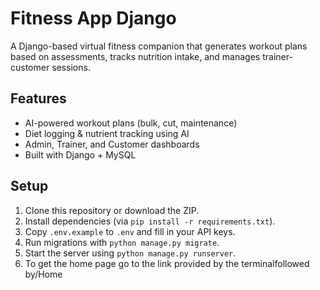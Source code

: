 # Fitness App Django

A Django-based virtual fitness companion that generates workout plans based on assessments, tracks nutrition intake, and manages trainer-customer sessions.

## Features
- AI-powered workout plans (bulk, cut, maintenance)
- Diet logging & nutrient tracking using AI
- Admin, Trainer, and Customer dashboards
- Built with Django + MySQL

## Setup
1. Clone this repository or download the ZIP.
2. Install dependencies (via `pip install -r requirements.txt`).
3. Copy `.env.example` to `.env` and fill in your API keys.
4. Run migrations with `python manage.py migrate`.
5. Start the server using `python manage.py runserver`.
6. To get the home page go to the link provided by the terminalfollowed by/Home